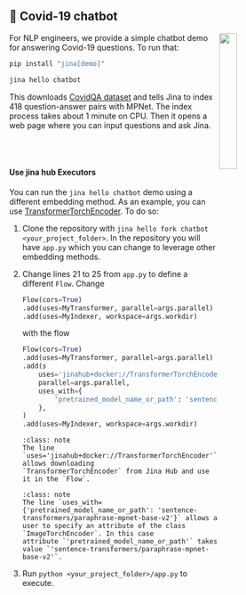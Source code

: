## 🤖 Covid-19 chatbot

<a href="https://docs.jina.ai/">
<img align="right" width="25%" src="https://github.com/jina-ai/jina/blob/master/.github/images/helloworld-chatbot.gif?raw=true" />
</a>

For NLP engineers, we provide a simple chatbot demo for answering Covid-19 questions. To run that:

```bash
pip install "jina[demo]"

jina hello chatbot
```

This downloads [CovidQA dataset](https://www.kaggle.com/xhlulu/covidqa) and tells Jina to index 418 question-answer
pairs with MPNet. The index process takes about 1 minute on CPU. Then it opens a web page where you can input questions
and ask Jina.

<br><br>

#### Use jina hub Executors

You can run the `jina hello chatbot` demo using a different embedding method. As an example, you can
use [TransformerTorchEncoder](https://github.com/jina-ai/executor-transformer-torch-encoder). To do so:

1) Clone the repository with  `jina hello fork chatbot <your_project_folder>`. In the repository you will
   have `app.py`  which you can change to leverage other embedding methods.

2) Change lines 21 to 25 from `app.py` to define a different `Flow`. Change
   ```python
   Flow(cors=True)
   .add(uses=MyTransformer, parallel=args.parallel)
   .add(uses=MyIndexer, workspace=args.workdir)
   ```
   with the flow

    ```python
    Flow(cors=True)
    .add(uses=MyTransformer, parallel=args.parallel)
    .add(s
        uses='jinahub+docker://TransformerTorchEncoder',
        parallel=args.parallel,
        uses_with={
            'pretrained_model_name_or_path': 'sentence-transformers/paraphrase-mpnet-base-v2'
        },
    )
    .add(uses=MyIndexer, workspace=args.workdir)
    ```
  
   ````{admonition} Note
   :class: note
   The line `uses='jinahub+docker://TransformerTorchEncoder'` allows downloading
   `TransformerTorchEncoder` from Jina Hub and use it in the `Flow`.
   ````
   ````{admonition} Note
   :class: note
   The line `uses_with={'pretrained_model_name_or_path': 'sentence-transformers/paraphrase-mpnet-base-v2'}` allows a
   user to specify an attribute of the class `ImageTorchEncoder`. In this case
   attribute `'pretrained_model_name_or_path'` takes value `'sentence-transformers/paraphrase-mpnet-base-v2'`.
   ````

3) Run `python <your_project_folder>/app.py` to execute.
    
